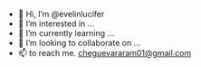 - 👋 Hi, I’m @evelinlucifer
- 👀 I’m interested in ...
- 🌱 I’m currently learning ...
- 💞️ I’m looking to collaborate on ...
- 📫 to reach me. cheguevararam01@gmail.com

<!---
evelinlucifer/evelinlucifer is a ✨ special ✨ repository because its `README.md` (this file) appears on your GitHub profile.
You can click the Preview link to take a look at your changes.
--->
